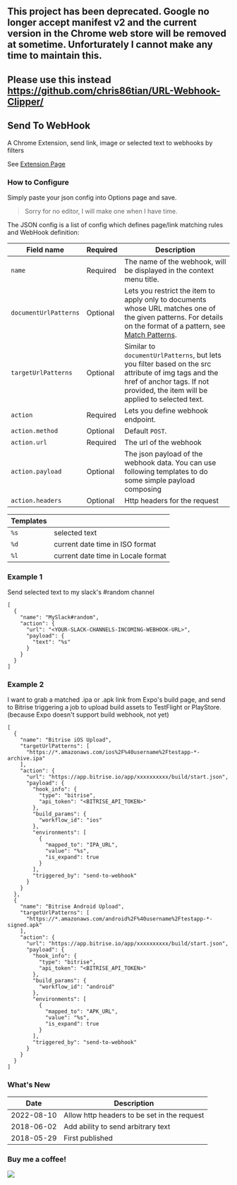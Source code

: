## This project has been deprecated. Google no longer accept manifest v2 and the current version in the Chrome web store will be removed at sometime. Unforturately I cannot make any time to maintain this. 

## Please use this instead https://github.com/chris86tian/URL-Webhook-Clipper/

## Send To WebHook

A Chrome Extension, send link, image or selected text to webhooks by filters

See [Extension Page](https://goo.gl/kbwRVB)

### How to Configure

Simply paste your json config into Options page and save.
> Sorry for no editor, I will make one when I have time.

The JSON config is a list of config which defines page/link matching rules and WebHook definition:

| Field name            | Required | Description                                                                                                                                                                                                              |
| --------------------- | -------- | ------------------------------------------------------------------------------------------------------------------------------------------------------------------------------------------------------------------------ |
| `name`                | Required | The name of the webhook, will be displayed in the context menu title.                                                                                                                                                    |
| `documentUrlPatterns` | Optional | Lets you restrict the item to apply only to documents whose URL matches one of the given patterns. For details on the format of a pattern, see [Match Patterns](https://developer.chrome.com/extensions/match_patterns). |
| `targetUrlPatterns`   | Optional | Similar to `documentUrlPatterns`, but lets you filter based on the src attribute of img tags and the href of anchor tags. If not provided, the item will be applied to selected text.                                    |
| `action`              | Required | Lets you define webhook endpoint.                                                                                                                                                                                        |
| `action.method`       | Optional | Default `POST`.                                                                                                                                                                                                          |
| `action.url`          | Required | The url of the webhook                                                                                                                                                                                                   |
| `action.payload`      | Optional | The json payload of the webhook data. You can use following templates to do some simple payload composing                                                                                                                |
| `action.headers`      | Optional | Http headers for the request                                                                                                                                                                                             |

| Templates |                                    |
| --------- | :--------------------------------- |
| `%s`      | selected text                      |
| `%d`      | current date time in ISO format    |
| `%l`      | current date time in Locale format |

### Example 1

Send selected text to my slack's #random channel
```
[
  {
    "name": "MySlack#random",
    "action": {
      "url": "<YOUR-SLACK-CHANNELS-INCOMING-WEBHOOK-URL>",
      "payload": {
        "text": "%s"
      }
    }
  }
]
```


### Example 2

I want to grab a matched .ipa or .apk link from Expo's build page, and send to Bitrise triggering a job to upload build assets to TestFlight or PlayStore. (because Expo doesn't support build webhook, not yet)
```
[
  {
    "name": "Bitrise iOS Upload",
    "targetUrlPatterns": [
      "https://*.amazonaws.com/ios%2F%40username%2Ftestapp-*-archive.ipa"
    ],
    "action": {
      "url": "https://app.bitrise.io/app/xxxxxxxxxx/build/start.json",
      "payload": {
        "hook_info": {
          "type": "bitrise",
          "api_token": "<BITRISE_API_TOKEN>"
        },
        "build_params": {
          "workflow_id": "ios"
        },
        "environments": [
          {
            "mapped_to": "IPA_URL",
            "value": "%s",
            "is_expand": true
          }
        ],
        "triggered_by": "send-to-webhook"
      }
    }
  },
  {
    "name": "Bitrise Android Upload",
    "targetUrlPatterns": [
      "https://*.amazonaws.com/android%2F%40username%2Ftestapp-*-signed.apk"
    ],
    "action": {
      "url": "https://app.bitrise.io/app/xxxxxxxxxx/build/start.json",
      "payload": {
        "hook_info": {
          "type": "bitrise",
          "api_token": "<BITRISE_API_TOKEN>"
        },
        "build_params": {
          "workflow_id": "android"
        },
        "environments": [
          {
            "mapped_to": "APK_URL",
            "value": "%s",
            "is_expand": true
          }
        ],
        "triggered_by": "send-to-webhook"
      }
    }
  }
]
```

### What's New
| Date       | Description                                 |
| ---------- | ------------------------------------------- |
| 2022-08-10 | Allow http headers to be set in the request |
| 2018-06-02 | Add ability to send arbitrary text          |
| 2018-05-29 | First published                             |

### Buy me a coffee!

[![](https://www.paypalobjects.com/en_AU/i/btn/btn_donate_LG.gif)](https://www.paypal.com/donate?business=RBUDZ9FDP8MFY&no_recurring=0&currency_code=AUD)

